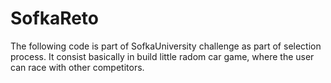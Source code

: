 # SofkaReto
The following code is part of SofkaUniversity challenge as part of  selection process. It consist basically in build little radom car game, where the user can race with other competitors.  
